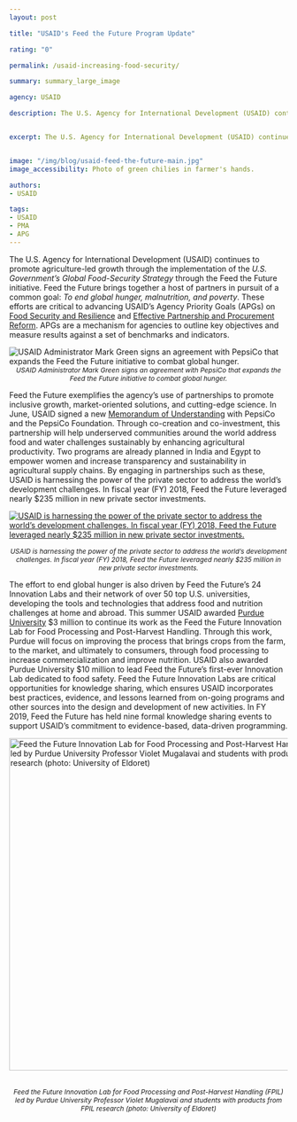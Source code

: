 ```yaml
---
layout: post

title: "USAID's Feed the Future Program Update"

rating: "0"

permalink: /usaid-increasing-food-security/

summary: summary_large_image

agency: USAID

description: The U.S. Agency for International Development (USAID) continues to promote agriculture-led growth through the implementation of the U.S. Government’s Global Food-Security Strategy through the Feed the Future initiative. Feed the Future brings together a host of partners in pursuit of a common goal -- To end global hunger, malnutrition, and poverty.


excerpt: The U.S. Agency for International Development (USAID) continues to promote agriculture-led growth through the implementation of the U.S. Government’s Global Food-Security Strategy through the Feed the Future initiative. Feed the Future brings together a host of partners in pursuit of a common goal -- To end global hunger, malnutrition, and poverty.


image: "/img/blog/usaid-feed-the-future-main.jpg"
image_accessibility: Photo of green chilies in farmer's hands.

authors:
- USAID

tags:
- USAID
- PMA
- APG
---
```


The U.S. Agency for International Development (USAID) continues to promote agriculture-led growth through the implementation of the *U.S. Government’s Global Food-Security Strategy* through the Feed the Future initiative. Feed the Future brings together a host of partners in pursuit of a common goal: *To end global hunger, malnutrition, and poverty*. These efforts are critical to advancing USAID’s Agency Priority Goals (APGs) on [Food Security and Resilience](https://www.performance.gov/state/APG_usaid_1.html) and [Effective Partnership and Procurement Reform](https://www.performance.gov/state/APG_usaid_3.html). APGs are a mechanism for agencies to outline key objectives and measure results against a set of benchmarks and indicators.

<img src="{{ site.baseurl }}/img/blog/usaid-mark-green.png" alt="USAID Administrator Mark Green signs an agreement with PepsiCo that expands the Feed the Future initiative to combat global hunger.">
<center><em style="font-size: 12px">USAID Administrator Mark Green signs an agreement with PepsiCo that expands the Feed the Future initiative to combat global hunger. </em></center>

Feed the Future exemplifies the agency’s use of partnerships to promote inclusive growth, market-oriented solutions, and cutting-edge science. In June, USAID signed a new [Memorandum of Understanding](https://www.usaid.gov/news-information/press-releases/jun-7-2019-usaid-administrator-mark-green-and-pepsico-leaders-announce-global) with PepsiCo and the PepsiCo Foundation. Through co-creation and co-investment, this partnership will help underserved communities around the world address food and water challenges sustainably by enhancing agricultural productivity. Two programs are already planned in India and Egypt to empower women and increase transparency and sustainability in agricultural supply chains. By engaging in partnerships such as these, USAID is harnessing the power of the private sector to address the world’s development challenges. In fiscal year (FY) 2018, Feed the Future leveraged nearly $235 million in new private sector investments.

<a href="{{ site.baseurl }}/img/blog/usaid-feed-the-future-graph.png"><img src="{{ site.baseurl }}/img/blog/usaid-feed-the-future-graph.png" alt="USAID is harnessing the power of the private sector to address the world’s development challenges. In fiscal year (FY) 2018, Feed the Future leveraged nearly $235 million in new private sector investments."></a>
<center><em style="font-size: 12px">USAID is harnessing the power of the private sector to address the world’s development challenges. In fiscal year (FY) 2018, Feed the Future leveraged nearly $235 million in new private sector investments.</em></center>

The effort to end global hunger is also driven by Feed the Future’s 24 Innovation Labs and their network of over 50 top U.S. universities, developing the tools and technologies that address food and nutrition challenges at home and abroad. This summer USAID awarded [Purdue University](https://www.purdue.edu/newsroom/purduetoday/releases/2019/Q2/usaid-awards-3-million-to-purdues-feed-the-future-innovation-lab.html) $3 million to continue its work as the Feed the Future Innovation Lab for Food Processing and Post-Harvest Handling. Through this work, Purdue will focus on improving the process that brings crops from the farm, to the market, and ultimately to consumers, through food processing to increase commercialization and improve nutrition. USAID also awarded Purdue University $10 million to lead Feed the Future’s first-ever Innovation Lab dedicated to food safety. Feed the Future Innovation Labs are critical opportunities for knowledge sharing, which ensures USAID incorporates best practices, evidence, and lessons learned from on-going programs and other sources into the design and development of new activities.  In FY 2019, Feed the Future has held nine formal knowledge sharing events to support USAID’s commitment to evidence-based, data-driven programming.

<a href="{{ site.baseurl }}/img/blog/usaid-feed-the-future-lab.png"><img style="width:600px;" src="{{ site.baseurl }}/img/blog/usaid-feed-the-future-lab.png" alt="Feed the Future Innovation Lab for Food Processing and Post-Harvest Handling (FPIL) led by Purdue University Professor Violet Mugalavai and students with products from FPIL research (photo: University of Eldoret) "></a>
 <center><em style="font-size: 12px">Feed the Future Innovation Lab for Food Processing and Post-Harvest Handling (FPIL) led by Purdue University Professor Violet Mugalavai and students with products from FPIL research (photo: University of Eldoret)  </em></center>
